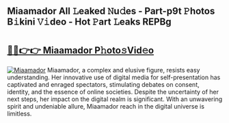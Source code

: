 ## Miaamador All 𝙻eaked 𝙽u𝚍es - Part-p9t 𝙿hotos B𝚒kini 𝚅𝚒deo - Hot 𝙿art 𝙻eaks REPBg

# <h2><a href="http://ld7plwo.urlbe.top/?page=Miaamador">🔗🔗👉👉 Miaamador P𝚑oto𝚜Vid𝚎o</a></h2>

[![Miaamador](https://i.imgur.com/eBuTRDB.gif)](http://ld7plwo.urlbe.top/?page=Miaamador)
Miaamador, a complex and elusive figure, resists easy understanding. Her innovative use of digital media for self-presentation has captivated and enraged spectators, stimulating debates on consent, identity, and the essence of online societies. Despite the uncertainty of her next steps, her impact on the digital realm is significant. With an unwavering spirit and undeniable allure, Miaamador reach in the digital universe is limitless.
